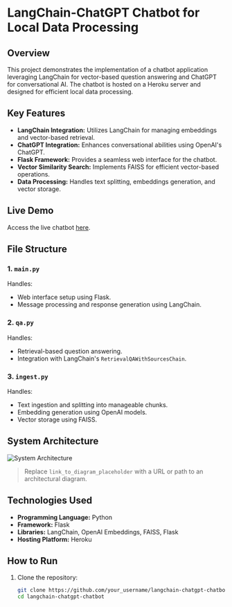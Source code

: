 # LangChain-ChatGPT Chatbot for Local Data Processing

## Overview
This project demonstrates the implementation of a chatbot application leveraging LangChain for vector-based question answering and ChatGPT for conversational AI. The chatbot is hosted on a Heroku server and designed for efficient local data processing.

## Key Features
- **LangChain Integration:** Utilizes LangChain for managing embeddings and vector-based retrieval.
- **ChatGPT Integration:** Enhances conversational abilities using OpenAI's ChatGPT.
- **Flask Framework:** Provides a seamless web interface for the chatbot.
- **Vector Similarity Search:** Implements FAISS for efficient vector-based operations.
- **Data Processing:** Handles text splitting, embeddings generation, and vector storage.

## Live Demo
Access the live chatbot [here](https://frozen-hamlet-62212-994ef5158284.herokuapp.com/).

## File Structure
### 1. `main.py`
Handles:
- Web interface setup using Flask.
- Message processing and response generation using LangChain.

### 2. `qa.py`
Handles:
- Retrieval-based question answering.
- Integration with LangChain's `RetrievalQAWithSourcesChain`.

### 3. `ingest.py`
Handles:
- Text ingestion and splitting into manageable chunks.
- Embedding generation using OpenAI models.
- Vector storage using FAISS.

## System Architecture
![System Architecture](link_to_diagram_placeholder)
> Replace `link_to_diagram_placeholder` with a URL or path to an architectural diagram.

## Technologies Used
- **Programming Language:** Python
- **Framework:** Flask
- **Libraries:** LangChain, OpenAI Embeddings, FAISS, Flask
- **Hosting Platform:** Heroku

## How to Run
1. Clone the repository:
   ```bash
   git clone https://github.com/your_username/langchain-chatgpt-chatbot.git
   cd langchain-chatgpt-chatbot
